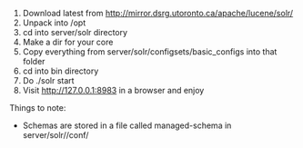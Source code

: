 1. Download latest from http://mirror.dsrg.utoronto.ca/apache/lucene/solr/
2. Unpack into /opt
3. cd into server/solr directory
4. Make a dir for your core
5. Copy everything from server/solr/configsets/basic_configs into that folder
6. cd into bin directory
7. Do ./solr start
8. Visit http://127.0.0.1:8983 in a browser and enjoy

Things to note:

* Schemas are stored in a file called managed-schema in server/solr/<core name>/conf/
